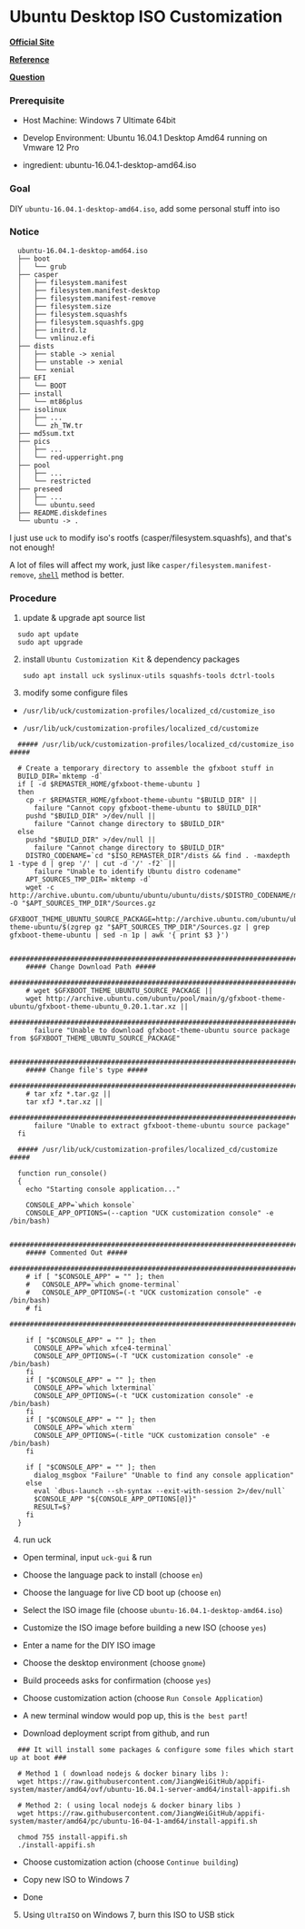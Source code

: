 # Ubuntu Desktop ISO Customization

[**Official Site**](https://help.ubuntu.com/community/LiveCDCustomization)

[**Reference**](https://pgtux.wordpress.com/2014/10/30/penguintux-iso-with-ubuntu-customization-kit-uck-gui/)

[**Question**](https://answers.launchpad.net/uck/+question/293948)

### Prerequisite
+ Host Machine: Windows 7 Ultimate 64bit<p>
+ Develop Environment: Ubuntu 16.04.1 Desktop Amd64 running on Vmware 12 Pro<p>
+ ingredient: ubuntu-16.04.1-desktop-amd64.iso<p>

### Goal
  DIY `ubuntu-16.04.1-desktop-amd64.iso`, add some personal stuff into iso<p>

### Notice
```
  ubuntu-16.04.1-desktop-amd64.iso
  ├── boot
  │   └── grub
  ├── casper
  │   ├── filesystem.manifest
  │   ├── filesystem.manifest-desktop
  │   ├── filesystem.manifest-remove
  │   ├── filesystem.size
  │   ├── filesystem.squashfs
  │   ├── filesystem.squashfs.gpg
  │   ├── initrd.lz
  │   └── vmlinuz.efi
  ├── dists
  │   ├── stable -> xenial
  │   ├── unstable -> xenial
  │   └── xenial
  ├── EFI
  │   └── BOOT
  ├── install
  │   └── mt86plus
  ├── isolinux
  │   ├── ...
  │   └── zh_TW.tr
  ├── md5sum.txt
  ├── pics
  │   ├── ...
  │   └── red-upperright.png
  ├── pool
  │   ├── ...
  │   └── restricted
  ├── preseed
  │   ├── ...
  │   └── ubuntu.seed
  ├── README.diskdefines
  └── ubuntu -> .
```

I just use `uck` to modify iso's rootfs (casper/filesystem.squashfs), and that's not enough!

A lot of files will affect my work, just like `casper/filesystem.manifest-remove`, [`shell`](https://github.com/JiangWeiGitHub/UbuntuDesktopISOCustomization/tree/master/shell) method is better.


### Procedure
1. update & upgrade apt source list<p>
  ```
    sudo apt update
    sudo apt upgrade
  ```
  
2. install `Ubuntu Customization Kit` & dependency packages<p>
`sudo apt install uck syslinux-utils squashfs-tools dctrl-tools`<p>

3. modify some configure files<p>
  + `/usr/lib/uck/customization-profiles/localized_cd/customize_iso`<p>
  + `/usr/lib/uck/customization-profiles/localized_cd/customize`<p>

  ```
    ##### /usr/lib/uck/customization-profiles/localized_cd/customize_iso #####

    # Create a temporary directory to assemble the gfxboot stuff in
    BUILD_DIR=`mktemp -d`
    if [ -d $REMASTER_HOME/gfxboot-theme-ubuntu ]
    then
      cp -r $REMASTER_HOME/gfxboot-theme-ubuntu "$BUILD_DIR" ||
        failure "Cannot copy gfxboot-theme-ubuntu to $BUILD_DIR"
      pushd "$BUILD_DIR" >/dev/null ||
        failure "Cannot change directory to $BUILD_DIR"
    else
      pushd "$BUILD_DIR" >/dev/null ||
        failure "Cannot change directory to $BUILD_DIR"
      DISTRO_CODENAME=`cd "$ISO_REMASTER_DIR"/dists && find . -maxdepth 1 -type d | grep '/' | cut -d '/' -f2` ||
        failure "Unable to identify Ubuntu distro codename"
      APT_SOURCES_TMP_DIR=`mktemp -d`
      wget -c http://archive.ubuntu.com/ubuntu/ubuntu/ubuntu/dists/$DISTRO_CODENAME/main/source/Sources.gz -O "$APT_SOURCES_TMP_DIR"/Sources.gz
      GFXBOOT_THEME_UBUNTU_SOURCE_PACKAGE=http://archive.ubuntu.com/ubuntu/ubuntu/ubuntu/pool/main/g/gfxboot-theme-ubuntu/$(zgrep gz "$APT_SOURCES_TMP_DIR"/Sources.gz | grep gfxboot-theme-ubuntu | sed -n 1p | awk '{ print $3 }')

      ########################################################################
      ##### Change Download Path #####
      ########################################################################
      # wget $GFXBOOT_THEME_UBUNTU_SOURCE_PACKAGE ||
      wget http://archive.ubuntu.com/ubuntu/pool/main/g/gfxboot-theme-ubuntu/gfxboot-theme-ubuntu_0.20.1.tar.xz ||
      ########################################################################
        failure "Unable to download gfxboot-theme-ubuntu source package from $GFXBOOT_THEME_UBUNTU_SOURCE_PACKAGE"

      ########################################################################
      ##### Change file's type #####
      ########################################################################
      # tar xfz *.tar.gz ||
      tar xfJ *.tar.xz ||
      ########################################################################
        failure "Unable to extract gfxboot-theme-ubuntu source package"
    fi
  ```

  ```
    ##### /usr/lib/uck/customization-profiles/localized_cd/customize #####

    function run_console()
    {
      echo "Starting console application..."

      CONSOLE_APP=`which konsole`
      CONSOLE_APP_OPTIONS=(--caption "UCK customization console" -e /bin/bash)

      ########################################################################
      ##### Commented Out #####
      ########################################################################
      # if [ "$CONSOLE_APP" = "" ]; then
      #   CONSOLE_APP=`which gnome-terminal`
      #   CONSOLE_APP_OPTIONS=(-t "UCK customization console" -e /bin/bash)
      # fi
      ########################################################################

      if [ "$CONSOLE_APP" = "" ]; then
        CONSOLE_APP=`which xfce4-terminal`
        CONSOLE_APP_OPTIONS=(-T "UCK customization console" -e /bin/bash)
      fi
      if [ "$CONSOLE_APP" = "" ]; then
        CONSOLE_APP=`which lxterminal`
        CONSOLE_APP_OPTIONS=(-t "UCK customization console" -e /bin/bash)
      fi
      if [ "$CONSOLE_APP" = "" ]; then
        CONSOLE_APP=`which xterm`
        CONSOLE_APP_OPTIONS=(-title "UCK customization console" -e /bin/bash)
      fi

      if [ "$CONSOLE_APP" = "" ]; then
        dialog_msgbox "Failure" "Unable to find any console application"
      else
        eval `dbus-launch --sh-syntax --exit-with-session 2>/dev/null`
        $CONSOLE_APP "${CONSOLE_APP_OPTIONS[@]}"
        RESULT=$?
      fi
    }
  ```

4. run uck<p>
  - Open terminal, input `uck-gui` & run<p>
  - Choose the language pack to install (choose `en`)<p>
  - Choose the language for live CD boot up (choose `en`)<p>
  - Select the ISO image file (choose `ubuntu-16.04.1-desktop-amd64.iso`)<p>
  - Customize the ISO image before building a new ISO (choose `yes`)<p>
  - Enter a name for the DIY ISO image<p>
  - Choose the desktop environment (choose `gnome`)<p>
  - Build proceeds asks for confirmation (choose `yes`)<p>
  - Choose customization action (choose `Run Console Application`)<p>
  - A new terminal window would pop up, this is `the best part`!<p>
  - Download deployment script from github, and run<p>
  ```
    ### It will install some packages & configure some files which start up at boot ###
    
    # Method 1 ( download nodejs & docker binary libs ):
    wget https://raw.githubusercontent.com/JiangWeiGitHub/appifi-system/master/amd64/ovf/ubuntu-16.04.1-server-amd64/install-appifi.sh

    # Method 2: ( using local nodejs & docker binary libs )
    wget https://raw.githubusercontent.com/JiangWeiGitHub/appifi-system/master/amd64/pc/ubuntu-16-04-1-amd64/install-appifi.sh

    chmod 755 install-appifi.sh
    ./install-appifi.sh
  ```
  - Choose customization action (choose `Continue building`)<p>
  - Copy new ISO to Windows 7<p>
  - Done<p>

5. Using `UltraISO` on Windows 7, burn this ISO to USB stick
